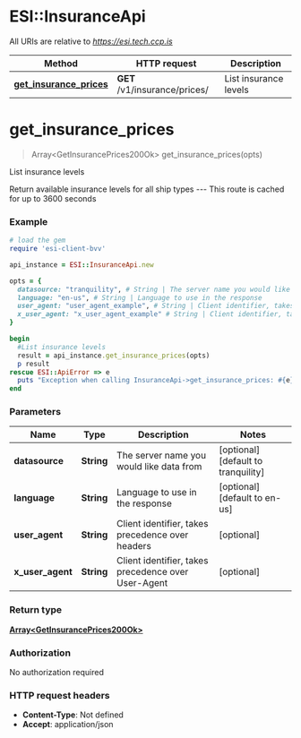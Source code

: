# ESI::InsuranceApi

All URIs are relative to *https://esi.tech.ccp.is*

Method | HTTP request | Description
------------- | ------------- | -------------
[**get_insurance_prices**](InsuranceApi.md#get_insurance_prices) | **GET** /v1/insurance/prices/ | List insurance levels


# **get_insurance_prices**
> Array&lt;GetInsurancePrices200Ok&gt; get_insurance_prices(opts)

List insurance levels

Return available insurance levels for all ship types  ---  This route is cached for up to 3600 seconds

### Example
```ruby
# load the gem
require 'esi-client-bvv'

api_instance = ESI::InsuranceApi.new

opts = { 
  datasource: "tranquility", # String | The server name you would like data from
  language: "en-us", # String | Language to use in the response
  user_agent: "user_agent_example", # String | Client identifier, takes precedence over headers
  x_user_agent: "x_user_agent_example" # String | Client identifier, takes precedence over User-Agent
}

begin
  #List insurance levels
  result = api_instance.get_insurance_prices(opts)
  p result
rescue ESI::ApiError => e
  puts "Exception when calling InsuranceApi->get_insurance_prices: #{e}"
end
```

### Parameters

Name | Type | Description  | Notes
------------- | ------------- | ------------- | -------------
 **datasource** | **String**| The server name you would like data from | [optional] [default to tranquility]
 **language** | **String**| Language to use in the response | [optional] [default to en-us]
 **user_agent** | **String**| Client identifier, takes precedence over headers | [optional] 
 **x_user_agent** | **String**| Client identifier, takes precedence over User-Agent | [optional] 

### Return type

[**Array&lt;GetInsurancePrices200Ok&gt;**](GetInsurancePrices200Ok.md)

### Authorization

No authorization required

### HTTP request headers

 - **Content-Type**: Not defined
 - **Accept**: application/json



